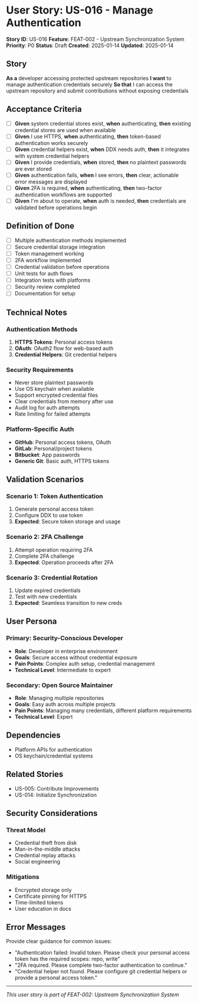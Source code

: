 # User Story: US-016 - Manage Authentication

**Story ID**: US-016
**Feature**: FEAT-002 - Upstream Synchronization System
**Priority**: P0
**Status**: Draft
**Created**: 2025-01-14
**Updated**: 2025-01-14

## Story

**As a** developer accessing protected upstream repositories
**I want** to manage authentication credentials securely
**So that** I can access the upstream repository and submit contributions without exposing credentials

## Acceptance Criteria

- [ ] **Given** system credential stores exist, **when** authenticating, **then** existing credential stores are used when available
- [ ] **Given** I use HTTPS, **when** authenticating, **then** token-based authentication works securely
- [ ] **Given** credential helpers exist, **when** DDX needs auth, **then** it integrates with system credential helpers
- [ ] **Given** I provide credentials, **when** stored, **then** no plaintext passwords are ever stored
- [ ] **Given** authentication fails, **when** I see errors, **then** clear, actionable error messages are displayed
- [ ] **Given** 2FA is required, **when** authenticating, **then** two-factor authentication workflows are supported
- [ ] **Given** I'm about to operate, **when** auth is needed, **then** credentials are validated before operations begin

## Definition of Done

- [ ] Multiple authentication methods implemented
- [ ] Secure credential storage integration
- [ ] Token management working
- [ ] 2FA workflow implemented
- [ ] Credential validation before operations
- [ ] Unit tests for auth flows
- [ ] Integration tests with platforms
- [ ] Security review completed
- [ ] Documentation for setup

## Technical Notes

### Authentication Methods
1. **HTTPS Tokens**: Personal access tokens
2. **OAuth**: OAuth2 flow for web-based auth
3. **Credential Helpers**: Git credential helpers

### Security Requirements
- Never store plaintext passwords
- Use OS keychain when available
- Support encrypted credential files
- Clear credentials from memory after use
- Audit log for auth attempts
- Rate limiting for failed attempts

### Platform-Specific Auth
- **GitHub**: Personal access tokens, OAuth
- **GitLab**: Personal/project tokens
- **Bitbucket**: App passwords
- **Generic Git**: Basic auth, HTTPS tokens

## Validation Scenarios

### Scenario 1: Token Authentication
1. Generate personal access token
2. Configure DDX to use token
3. **Expected**: Secure token storage and usage

### Scenario 2: 2FA Challenge
1. Attempt operation requiring 2FA
2. Complete 2FA challenge
3. **Expected**: Operation proceeds after 2FA

### Scenario 3: Credential Rotation
1. Update expired credentials
2. Test with new credentials
3. **Expected**: Seamless transition to new creds

## User Persona

### Primary: Security-Conscious Developer
- **Role**: Developer in enterprise environment
- **Goals**: Secure access without credential exposure
- **Pain Points**: Complex auth setup, credential management
- **Technical Level**: Intermediate to expert

### Secondary: Open Source Maintainer
- **Role**: Managing multiple repositories
- **Goals**: Easy auth across multiple projects
- **Pain Points**: Managing many credentials, different platform requirements
- **Technical Level**: Expert

## Dependencies

- Platform APIs for authentication
- OS keychain/credential systems

## Related Stories

- US-005: Contribute Improvements
- US-014: Initialize Synchronization

## Security Considerations

### Threat Model
- Credential theft from disk
- Man-in-the-middle attacks
- Credential replay attacks
- Social engineering

### Mitigations
- Encrypted storage only
- Certificate pinning for HTTPS
- Time-limited tokens
- User education in docs

## Error Messages

Provide clear guidance for common issues:
- "Authentication failed: Invalid token. Please check your personal access token has the required scopes: repo, write"
- "2FA required. Please complete two-factor authentication to continue."
- "Credential helper not found. Please configure git credential helpers or provide a personal access token."

---
*This user story is part of FEAT-002: Upstream Synchronization System*